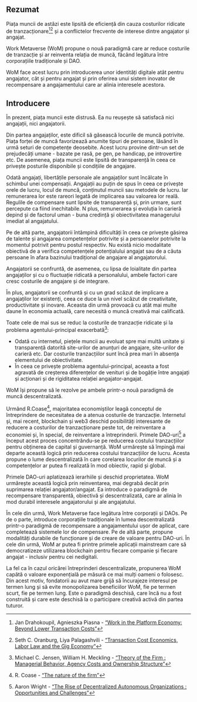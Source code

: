 

## Rezumat

Piața muncii de astăzi este lipsită de eficiență din cauza costurilor ridicate de tranzacționare<sup id="fnref:1"></sup></a></sup>[^2][^3] și a conflictelor frecvente de interese dintre angajator și angajat.

Work Metaverse (WoM) propune o nouă paradigmă care ar reduce costurile de tranzacție și ar reinventa relația de muncă, făcând legătura între corporațiile tradiționale și DAO.

WoM face acest lucru prin introducerea unor identități digitale atât pentru angajator, cât și pentru angajat și prin oferirea unui sistem inovator de recompensare a angajamentului care ar alinia interesele acestora.

## Introducere

În prezent, piața muncii este distrusă. Ea nu reușește să satisfacă nici angajații, nici angajatorii.

Din partea angajaților, este dificil să găsească locurile de muncă potrivite. Piața forței de muncă favorizează anumite tipuri de persoane, lăsând în urmă seturi de competențe deosebite. Acest lucru provine dintr-un set de prejudecăți umane - bazate pe rasă, pe gen, pe handicap, pe introvertire etc. De asemenea, piața muncii este lipsită de transparență în ceea ce privește posturile disponibile și condițiile de angajare.

Odată angajați, libertățile personale ale angajaților sunt încălcate în schimbul unei compensații. Angajații au puțin de spus în ceea ce privește orele de lucru, locul de muncă, conținutul muncii sau metodele de lucru. Iar remunerarea lor este rareori legată de implicarea sau valoarea lor reală. Regulile de compensare sunt lipsite de transparență și, prin urmare, sunt percepute ca fiind inechitabile. N plus, remunerarea și evoluția în carieră depind și de factorul uman - buna credință și obiectivitatea managerului imediat al angajatului.

Pe de altă parte, angajatorii întâmpină dificultăți în ceea ce privește găsirea de talente și angajarea competențelor potrivite și a persoanelor potrivite la momentul potrivit pentru postul respectiv. Nu există nicio modalitate obiectivă de a verifica competențele potențialului angajat sau de a căuta persoane în afara bazinului tradițional de angajare al angajatorului.

Angajatorii se confruntă, de asemenea, cu lipsa de loialitate din partea angajaților și cu o fluctuație ridicată a personalului, ambele factori care cresc costurile de angajare și de integrare.

În plus, angajatorii se confruntă și cu un grad scăzut de implicare a angajaților lor existenți, ceea ce duce la un nivel scăzut de creativitate, productivitate și inovare. Aceasta din urmă provoacă cu atât mai multe daune în economia actuală, care necesită o muncă creativă mai calificată.

Toate cele de mai sus se reduc la costurile de tranzacție ridicate și la problema agentului-principal exacerbată[^4]:

- Odată cu internetul, piețele muncii au evoluat spre mai multă unitate și transparență datorită site-urilor de anunțuri de angajare, site-urilor de carieră etc. Dar costurile tranzacțiilor sunt încă prea mari în absența elementului de obiectivitate.
- În ceea ce privește problema agentului-principal, aceasta a fost agravată de creșterea diferențelor de venituri și de bogăție între angajați și acționari și de rigiditatea relației angajator-angajat.

WoM își propune să le rezolve pe ambele printr-o nouă paradigmă de muncă descentralizată.

Urmând R.Coase[^5], majoritatea economiștilor leagă conceptul de întreprindere de necesitatea de a atenua costurile de tranzacție. Internetul și, mai recent, blockchain și web3 deschid posibilități interesante de reducere a costurilor de tranzacționare peste tot, de reinventare a economiei și, în special, de reinventare a întreprinderii. Primele DAO-uri[^6] a început acest proces concentrându-se pe reducerea costului tranzacțiilor pentru obținerea de capital și guvernanță. WoM urmărește să împingă mai departe această logică prin reducerea costului tranzacțiilor de lucru. Acesta propune o lume descentralizată în care corelarea locurilor de muncă și a competențelor ar putea fi realizată în mod obiectiv, rapid și global.

Primele DAO-uri aplatizează ierarhiile și deschid proprietatea. WoM urmărește această logică prin reinventarea, mai degrabă decât prin suprimarea relației angajator/angajat. Ea introduce o paradigmă de recompensare transparentă, obiectivă și descentralizată, care ar alinia în mod durabil interesele angajatorului și ale angajatului.

În cele din urmă, Work Metaverse face legătura între corporații și DAOs. Pe de o parte, introduce corporațiile tradiționale în lumea descentralizată printr-o paradigmă de recompensare a angajamentului ușor de aplicat, care completează sistemele lor de compensare. Pe de altă parte, propune modalități durabile de funcționare și de creare de valoare pentru DAO-uri. În cele din urmă, WoM ar putea fi printre primele aplicații mainstream care să democratizeze utilizarea blockchain pentru fiecare companie și fiecare angajat - inclusiv pentru cei nedigitali.

La fel ca în cazul oricărei întreprinderi descentralizate, propunerea WoM capătă o valoare exponențială pe măsură ce mai mulți oameni o folosesc. Din acest motiv, fondatorii au avut mare grijă să încurajeze interesul pe termen lung și să evite monopolizarea beneficiilor WoM, fie pe termen scurt, fie pe termen lung. Este o paradigmă deschisă, care încă nu a fost construită și care este deschisă la o participare creativă activă din partea tuturor.


[^1]: Suzanne Young - [“Transaction Cost Economics”](https://www.academia.edu/24703426/Transaction_Cost_Economics)
[^2]: Jan Drahokoupil, Agnieszka Piasna - [“Work in the Platform Economy: Beyond Lower Transaction Costs”](https://www.intereconomics.eu/contents/year/2017/number/6/article/work-in-the-platform-economy-beyond-lower-transaction-costs.html)
[^3]: Seth C. Oranburg, Liya Palagashvili - [“Transaction Cost Economics, Labor Law and the Gig Economy”](https://dsc.duq.edu/cgi/viewcontent.cgi?article=1115&context=law-faculty-scholarship)
[^4]: Michael C. Jensen, William H. Meckling - [“Theory of the Firm : Managerial Behavior, Agency Costs and Ownership Structure”](https://www.sfu.ca/~wainwrig/Econ400/jensen-meckling.pdf)
[^5]: R. Coase - [“The nature of the firm”](http://econdse.org/wp-content/uploads/2014/09/firm-coase.pdf)
[^6]: Aaron Wright - [“The Rise of Decentralized Autonomous Organizations : Opportunities and Challenges”](https://stanford-jblp.pubpub.org/pub/rise-of-daos/release/1)

